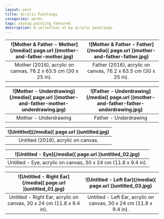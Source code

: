 ```yaml
---
layout: post
title: Acrylic Paintings
categories: works
tags: analog painting featured
description: A collection of my acrylic paintings.
---
```


<!--more-->

![Mother & Father - Mother](/media{{ page.url }}mother-and-father-mother.jpg) | ![Mother & Father - Father](/media{{ page.url }}mother-and-father-father.jpg)
:----------: | :----------:
Mother (2016), acrylic on canvas, 76.2 x 63.5 cm (30 x 25 in). | Father (2016), acrylic on canvas, 76.2 x 63.5 cm (30 x 25 in).

![Mother - Underdrawing](/media{{ page.url }}mother-and-father-mother-underdrawing.jpg) | ![Father - Underdrawing](/media{{ page.url }}mother-and-father-father-underdrawing.jpg)
:----------: | :----------:
Mother - Underdrawing | Father - Underdrawing

![Untitled](/media{{ page.url }}untitled.jpg) |
:----------: |
Untitled (2016), acrylic on canvas. |

![Untitled - Eye](/media{{ page.url }}untitled_02.jpg) |
:----------: |
Untitled - Eye, acrylic on canvas, 30 x 24 cm (11.8 x 9.4 in). |

![Untitled - Right Ear](/media{{ page.url }}untitled_01.jpg) | ![Untitled - Left Ear](/media{{ page.url }}untitled_03.jpg)
:----------: | :----------:
Untitled - Right Ear, acrylic on canvas, 30 x 24 cm (11.8 x 9.4 in). | Untitled - Left Ear, acrylic on canvas, 30 x 24 cm (11.8 x 9.4 in).

